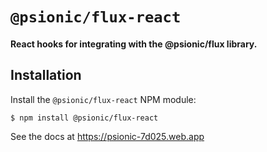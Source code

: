 # `@psionic/flux-react`

#### <b>React hooks for integrating with the @psionic/flux library.</b>

## Installation

Install the `@psionic/flux-react` NPM module:

```
$ npm install @psionic/flux-react
```

See the docs at https://psionic-7d025.web.app